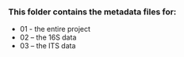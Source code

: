 ### This folder contains the metadata files for:
* 01 - the entire project
* 02 – the 16S data
* 03 – the ITS data
